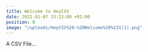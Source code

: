 ```yaml
---
title: Welcome to HeyCSV
date: 2021-01-07 13:23:00 +01:00
position: 0
image: "/uploads/HeyCSV%20-%20Welcome%20%231(1).png"
---
```


A CSV File...